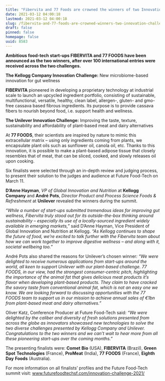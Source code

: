 ```yaml
---
title: "Fibervita and 77 Foods are crowned the winners of two Innovation Challenges in partnership with Kellogg Company and Unilever"
date: 2021-03-12 04:00:18
lastmod: 2021-03-12 04:00:18
slug: /fibervita-and-77-foods-are-crowned-winners-two-innovation-challenges-partnership-kellogg
draft: false
pinned: false
homepage: false
uuid: 8583
---
```

<p><strong>Ambitious food-tech start-ups FIBERVITA and 77 FOODS have been announced as the two winners, after over 100 international entries were received across the two challenges.</strong></p>
<p><strong>The Kellogg Company Innovation Challenge:</strong> New microbiome-based innovation for gut wellness</p>
<p><strong>FIBERVITA</strong> pioneered in developing a proprietary technology at industrial scale to launch an upcycled ingredient portfolio, consisting of sustainable, multifunctional, versatile, healthy, clean label, allergen-, gluten- and gmo-free cassava based fibrous ingredients. Its purpose is to provide cassava fibers to nourish beyond food, i.e. support health and wellness.</p>
<p><strong>The Unilever Innovation Challenge:</strong> Improving the taste, texture, sustainability and affordability of plant-based meat and dairy alternatives</p>
<p>At <strong>77 FOODS</strong>, their scientists are inspired by nature to mimic this extracellular matrix – using only ingredients coming from plants, we encapsulate plant oils such as sunflower oil, canola oil, etc. Thanks to this innovation, it is possible to make a plant-based adipose tissue that closely resembles that of meat, that can be sliced, cooked, and slowly releases oil upon cooking.</p>
<p>Six finalists were selected through an in-depth review and judging process, to present their solution to the judges and audience at Future Food-Tech on March 11.</p>
<p><strong>D’Anne Hayman</strong>, <em>VP of Global Innovation and Nutrition</em> at <strong>Kellogg</strong> <strong>Company</strong> and <strong>André</strong> <strong>Pots</strong>, <em>Director Product and Process Science Foods & Refreshment</em> at <strong>Unilever</strong> revealed the winners during the summit.</p>
<p><em>“While a number of start-ups submitted tremendous ideas for improving gut wellness, Fibervita truly stood out for its outside-the-box thinking around sustainability – especially its use of a locally-sourced ingredient widely available in emerging markets,” </em>said D’Anne Hayman, Vice President of Global Innovation and Nutrition at Kellogg. <em>“As Kellogg continues to shape the future of food, we’re excited to talk further with the Fibervita team about how we can work together to improve digestive wellness – and along with it, societal wellbeing too.”</em></p>
<p>André Pots also shared the reasons for Unilever’s chosen winner<em>: “We were delighted to receive numerous applications from start-ups around the world, all keen to support Unilever with our plant-based challenge. 77 FOODS, in our view, had the strongest consumer-centric pitch, highlighting the importance of the animal fat that gives delicious meat products it’s flavor when developing plant-based products. They claim to have cracked the savory taste from conventional animal fat, which is not an easy one we know. We are looking forward to discussing opportunities with the 77 FOODS team to support us in our mission to achieve annual sales of €1bn from plant-based meat and dairy alternatives.”</em></p>
<p>Oliver Katz, Conference Producer at Future Food-Tech said: <em>“We were delighted by the caliber and diversity of fresh solutions presented from across the globe as innovators showcased new technologies to solve the two diverse challenges presented by Kellogg Company and Unilever. Congratulations to the two winners and we can’t wait to hear more from all these pioneering start-ups over the coming months.”</em></p>
<p>The presenting finalists were: <strong>Comet</strong> <strong>Bio</strong> (USA), <strong>FIBERVITA</strong> (Brazil), <strong>Green</strong> <strong>Spot</strong> <strong>Technologies </strong>(France), <strong>ProMeat</strong> (India), <strong>77</strong> <strong>FOODS</strong> (France), <strong>Eighth</strong> <strong>Day</strong> <strong>Foods</strong> (Australia).</p>
<p>For more information on all finalists’ profiles and the Future Food-Tech summit visit: <a href="http://www.futurefoodtechsf.com/innovation-challenge-2021/">www.futurefoodtechsf.com/innovation-challenge-2021/</a></p>

